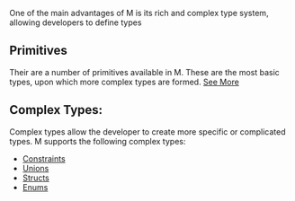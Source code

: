One of the main advantages of M is its rich and complex type system, allowing developers to define types

## Primitives

Their are a number of primitives available in M. These are the most basic types, upon which more complex types are formed. [See More](/types/primitives)

## Complex Types:

Complex types allow the developer to create more specific or complicated types. M supports the following complex types:

- [Constraints](/types/constraints)
- [Unions](/types/unions)
- [Structs](/types/constraints)
- [Enums](/types/enums)
